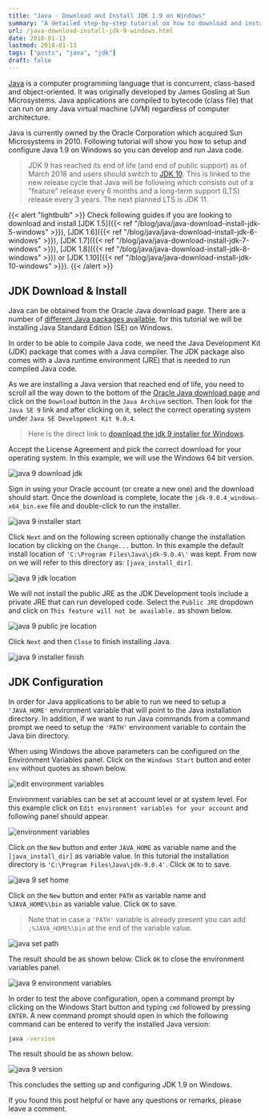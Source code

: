 ```yaml
---
title: "Java - Download and Install JDK 1.9 on Windows"
summary: "A detailed step-by-step tutorial on how to download and install jdk 9.0.4 on Windows."
url: /java-download-install-jdk-9-windows.html
date: 2018-01-13
lastmod: 2018-01-13
tags: ["posts", "java", "jdk"]
draft: false
---
```


[Java](https://www.java.com/en/) is a computer programming language that is concurrent, class-based and object-oriented. It was originally developed by James Gosling at Sun Microsystems. Java applications are compiled to bytecode (class file) that can run on any Java virtual machine (JVM) regardless of computer architecture.

Java is currently owned by the Oracle Corporation which acquired Sun Microsystems in 2010. Following tutorial will show you how to setup and configure Java 1.9 on Windows so you can develop and run Java code.

> JDK 9 has reached its end of life (and end of public support) as of March 2018 and users should switch to [JDK 10](/java-download-install-jdk-10-windows.html). This is linked to the new release cycle that Java will be following which consists out of a "feature" release every 6 months and a long-term support (LTS) release every 3 years. The next planned LTS is JDK 11.

{{< alert "lightbulb" >}}
Check following guides if you are looking to download and install [JDK 1.5]({{< ref "/blog/java/java-download-install-jdk-5-windows" >}}), [JDK 1.6]({{< ref "/blog/java/java-download-install-jdk-6-windows" >}}), [JDK 1.7]({{< ref "/blog/java/java-download-install-jdk-7-windows" >}}), [JDK 1.8]({{< ref "/blog/java/java-download-install-jdk-8-windows" >}}) or [JDK 1.10]({{< ref "/blog/java/java-download-install-jdk-10-windows" >}}).
{{< /alert >}}

## JDK Download & Install

Java can be obtained from the Oracle Java download page. There are a number of [different Java packages available](https://docs.oracle.com/javaee/6/firstcup/doc/gkhoy.html), for this tutorial we will be installing Java Standard Edition (SE) on Windows.

In order to be able to compile Java code, we need the Java Development Kit (JDK) package that comes with a Java compiler. The JDK package also comes with a Java runtime environment (JRE) that is needed to run compiled Java code.

As we are installing a Java version that reached end of life, you need to scroll all the way down to the bottom of the [Oracle Java download page](http://www.oracle.com/technetwork/java/javase/downloads/index.html) and click on the `Download` button in the `Java Archive` section. Then look for the `Java SE 9` link and after clicking on it, select the correct operating system under `Java SE Development Kit 9.0.4`.

> Here is the direct link to [download the jdk 9 installer for Windows](http://www.oracle.com/technetwork/java/javase/downloads/java-archive-javase9-3934878.html).

Accept the License Agreement and pick the correct download for your operating system. In this example, we will use the Windows 64 bit version.

![java 9 download jdk](java-9-download-jdk.png)

Sign in using your Oracle account (or create a new one) and the download should start. Once the download is complete, locate the `jdk-9.0.4_windows-x64_bin.exe` file and double-click to run the installer.

![java 9 installer start](java-9-installer-start.png)

Click `Next` and on the following screen optionally change the installation location by clicking on the `Change...` button. In this example the default install location of `'C:\Program Files\Java\jdk-9.0.4\'` was kept. From now on we will refer to this directory as: `[java_install_dir]`.

![java 9 jdk location](java-9-jdk-location.png)

We will not install the public JRE as the JDK Development tools include a private JRE that can run developed code. Select the `Public JRE` dropdown and click on `This feature will not be available.` as shown below.

![java 9 public jre location](java-9-public-jre-location.png)

Click `Next` and then `Close` to finish installing Java.

![java 9 installer finish](java-9-installer-finish.png)

## JDK Configuration

In order for Java applications to be able to run we need to setup a `'JAVA_HOME'` environment variable that will point to the Java installation directory. In addition, if we want to run Java commands from a command prompt we need to setup the `'PATH'` environment variable to contain the Java bin directory.

When using Windows the above parameters can be configured on the Environment Variables panel. Click on the `Windows Start` button and enter `env` without quotes as shown below.

![edit environment variables](edit-environment-variables.png)

Environment variables can be set at account level or at system level. For this example click on `Edit environment variables for your account` and following panel should appear.

![environment variables](environment-variables.png)

Click on the `New` button and enter `JAVA_HOME` as variable name and the `[java_install_dir]` as variable value. In this tutorial the installation directory is `'C:\Program Files\Java\jdk-9.0.4'`. Click `OK` to to save.

![java 9 set home](java-9-set-home.png)

Click on the `New` button and enter `PATH` as variable name and `%JAVA_HOME%\bin` as variable value. Click `OK` to save.

> Note that in case a `'PATH'` variable is already present you can add `;%JAVA_HOME%\bin` at the end of the variable value.

![java set path](java-set-path.png)

The result should be as shown below. Click `OK` to close the environment variables panel.

![java 9 environment variables](java-9-environment-variables.png)

In order to test the above configuration, open a command prompt by clicking on the Windows Start button and typing `cmd` followed by pressing `ENTER`. A new command prompt should open in which the following command can be entered to verify the installed Java version:

``` bash
java -version
```

The result should be as shown below.

![java 9 version](java-9-version.png)

This concludes the setting up and configuring JDK 1.9 on Windows.

If you found this post helpful or have any questions or remarks, please leave a comment.
